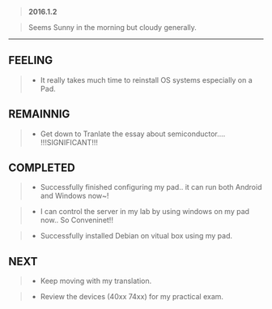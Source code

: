 > **2016.1.2**

> Seems Sunny in the morning but cloudy generally.


---
## FEELING
>+ It really takes much time to reinstall OS systems especially on a Pad.

## REMAINNIG
>+ Get down to Tranlate the essay about semiconductor.... !!!SIGNIFICANT!!!

## COMPLETED
> + Successfully finished configuring my pad.. it can run both Android and Windows now~!

> + I can control the server in my lab by using windows on my pad now.. So Conveninet!!

> + Successfully installed Debian on vitual box using my pad.




## NEXT
> + Keep moving with my translation.

> + Review the devices (40xx 74xx) for my practical exam.




